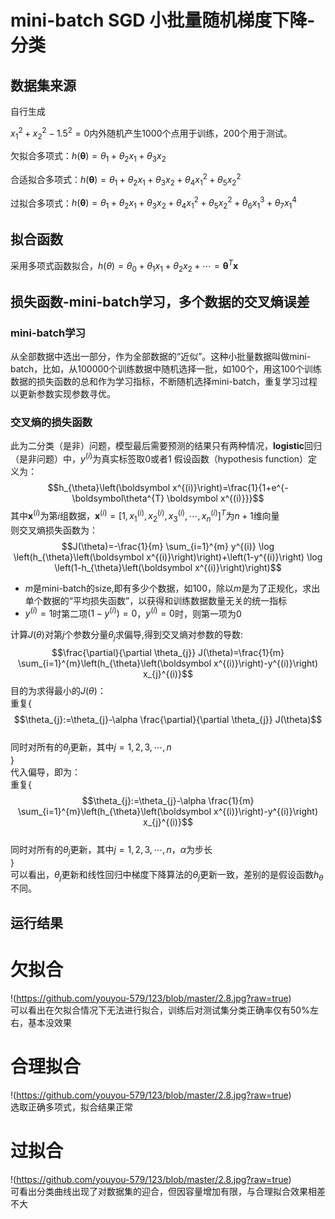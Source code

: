 
# mini-batch SGD 小批量随机梯度下降-分类

## 数据集来源

自行生成

$x_1^2 + x_2^2 - 1.5^2 = 0$内外随机产生1000个点用于训练，200个用于测试。 

欠拟合多项式：$h(\boldsymbol\theta)=\theta_1 + \theta_2x_1 + \theta_3x_2$

合适拟合多项式：$h(\boldsymbol\theta)=\theta_1 + \theta_2x_1 + \theta_3x_2 +\theta_4x_1^2 +\theta_5x_2^2$

过拟合多项式：$h(\boldsymbol\theta)=\theta_1 + \theta_2x_1 + \theta_3x_2 +\theta_4x_1^2 +\theta_5x_2^2 +\theta_6x_1^3 +\theta_7x_1^4$

## 拟合函数
采用多项式函数拟合，$h(\theta)=\theta_0+\theta_1x_1+\theta_2x_2+\cdots=\boldsymbol\theta^T\boldsymbol x$

## 损失函数-mini-batch学习，多个数据的交叉熵误差
### mini-batch学习
从全部数据中选出一部分，作为全部数据的“近似”。这种小批量数据叫做mini-batch，比如，从100000个训练数据中随机选择一批，如100个，用这100个训练数据的损失函数的总和作为学习指标，不断随机选择mini-batch，重复学习过程以更新参数实现参数寻优。
### 交叉熵的损失函数
此为二分类（是非）问题，模型最后需要预测的结果只有两种情况，**logistic**回归（是非问题）中，$y^{(i)}$为真实标签取0或者1
假设函数（hypothesis function）定义为：
$$h_{\theta}\left(\boldsymbol x^{(i)}\right)=\frac{1}{1+e^{-\boldsymbol\theta^{T} \boldsymbol x^{(i)}}}$$
其中$\boldsymbol x^{(i)}$为第$i$组数据，$\boldsymbol x^{(i)}=[1,x_1^{(i)},x_2^{(i)},x_3^{(i)},\cdots,x_n^{(i)}]^T$为$n+1$维向量  
则交叉熵损失函数为：
$$J(\theta)=-\frac{1}{m} \sum_{i=1}^{m} y^{(i)} \log \left(h_{\theta}\left(\boldsymbol x^{(i)}\right)\right)+\left(1-y^{(i)}\right) \log \left(1-h_{\theta}\left(\boldsymbol x^{(i)}\right)\right)$$
- $m$是mini-batch的size,即有多少个数据，如$100$，除以$m$是为了正规化，求出单个数据的“平均损失函数”，以获得和训练数据数量无关的统一指标
- $y^{(i)}=1$时第二项$\left(1-y^{(i)}\right)=0$，$y^{(i)}=0$时，则第一项为0  

计算$J(\theta)$对第$j$个参数分量$\theta_j$求偏导,得到交叉熵对参数的导数:
$$\frac{\partial}{\partial \theta_{j}} J(\theta)=\frac{1}{m} \sum_{i=1}^{m}\left(h_{\theta}\left(\boldsymbol x^{(i)}\right)-y^{(i)}\right) x_{j}^{(i)}$$
目的为求得最小的$J(\theta)$：  
重复$\{$  
$$\theta_{j}:=\theta_{j}-\alpha \frac{\partial}{\partial \theta_{j}} J(\theta)$$  
同时对所有的$\theta_j$更新，其中$j=1,2,3,\cdots,n$  
$\}$  
代入偏导，即为：  
重复$\{$  
$$\theta_{j}:=\theta_{j}-\alpha \frac{1}{m} \sum_{i=1}^{m}\left(h_{\theta}\left(\boldsymbol x^{(i)}\right)-y^{(i)}\right) x_{j}^{(i)}$$  
同时对所有的$\theta_j$更新，其中$j=1,2,3,\cdots,n$，$\alpha$为步长   
$\}$  
可以看出，$\theta_{j}$更新和线性回归中梯度下降算法的$\theta_{j}$更新一致，差别的是假设函数$h_{\theta}$不同。
## 运行结果

# 欠拟合
!(https://github.com/youyou-579/123/blob/master/2.8.jpg?raw=true)  
可以看出在欠拟合情况下无法进行拟合，训练后对测试集分类正确率仅有50%左右，基本没效果

# 合理拟合
!(https://github.com/youyou-579/123/blob/master/2.8.jpg?raw=true)  
选取正确多项式，拟合结果正常

# 过拟合
!(https://github.com/youyou-579/123/blob/master/2.8.jpg?raw=true)  
可看出分类曲线出现了对数据集的迎合，但因容量增加有限，与合理拟合效果相差不大
